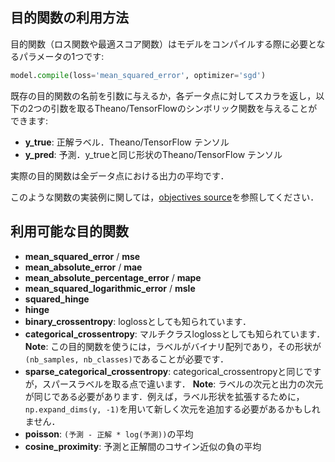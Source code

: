 
## 目的関数の利用方法

目的関数（ロス関数や最適スコア関数）はモデルをコンパイルする際に必要となるパラメータの1つです:

```python
model.compile(loss='mean_squared_error', optimizer='sgd')
```

既存の目的関数の名前を引数に与えるか，各データ点に対してスカラを返し，以下の2つの引数を取るTheano/TensorFlowのシンボリック関数を与えることができます:

- __y_true__: 正解ラベル．Theano/TensorFlow テンソル
- __y_pred__: 予測．y_trueと同じ形状のTheano/TensorFlow テンソル

実際の目的関数は全データ点における出力の平均です．

このような関数の実装例に関しては，[objectives source](https://github.com/fchollet/keras/blob/master/keras/objectives.py)を参照してください．

## 利用可能な目的関数

- __mean_squared_error__ / __mse__
- __mean_absolute_error__ / __mae__
- __mean_absolute_percentage_error__ / __mape__
- __mean_squared_logarithmic_error__ / __msle__
- __squared_hinge__
- __hinge__
- __binary_crossentropy__: loglossとしても知られています．
- __categorical_crossentropy__: マルチクラスloglossとしても知られています． __Note__: この目的関数を使うには，ラベルがバイナリ配列であり，その形状が`(nb_samples, nb_classes)`であることが必要です．
- __sparse_categorical_crossentropy__: categorical_crossentropyと同じですが，スパースラベルを取る点で違います． __Note__: ラベルの次元と出力の次元が同じである必要があります．例えば，ラベル形状を拡張するために，`np.expand_dims(y, -1)`を用いて新しく次元を追加する必要があるかもしれません．
- __poisson__: `(予測 - 正解 * log(予測))`の平均
- __cosine_proximity__: 予測と正解間のコサイン近似の負の平均
